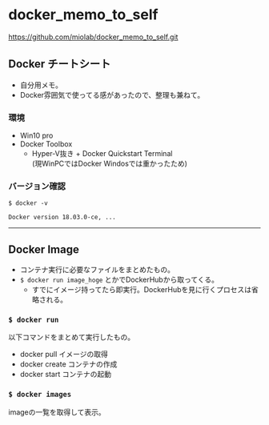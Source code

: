 # docker_memo_to_self

https://github.com/miolab/docker_memo_to_self.git

## Docker チートシート

* 自分用メモ。
* Docker雰囲気で使ってる感があったので、整理も兼ねて。

### 環境

- Win10 pro
- Docker Toolbox
  - Hyper-V抜き + Docker Quickstart Terminal  
    (現WinPCではDocker Windosでは重かったため)

### バージョン確認

```
$ docker -v

Docker version 18.03.0-ce, ...
```

---

## Docker Image

- コンテナ実行に必要なファイルをまとめたもの。
- `$ docker run image_hoge` とかでDockerHubから取ってくる。
  - すでにイメージ持ってたら即実行。DockerHubを見に行くプロセスは省略される。

### `$ docker run`

以下コマンドをまとめて実行したもの。

- docker pull    イメージの取得
- docker create  コンテナの作成
- docker start   コンテナの起動

### `$ docker images`
imageの一覧を取得して表示。
